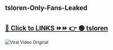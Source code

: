 
 ## tsloren-Only-Fans-Leaked

# <h2><a href="https://clipsfans.com/tsloren&ref=git">🔗 Click to LINKS ⏩⏩ 👉 🟢 tsloren </a></h2>

<a href="https://clipsfans.com/tsloren&ref=git" rel="nofollow" data-target="animated-image.originalLink"><img src="https://i.ibb.co.com/xMMVF88/686577567.gif" alt="Viral Video Original" style="max-width: 100%; display: inline-block;" data-target="animated-image.originalImage"></a>
